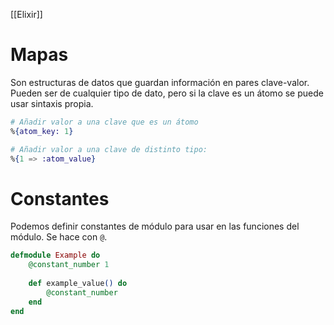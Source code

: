 [[Elixir]]

# Mapas
Son estructuras de datos que guardan información en pares clave-valor. Pueden ser de cualquier tipo de dato, pero si la clave es un átomo se puede usar sintaxis propia. 

```elixir
# Añadir valor a una clave que es un átomo
%{atom_key: 1}

# Añadir valor a una clave de distinto tipo:
%{1 => :atom_value}
```

# Constantes
Podemos definir constantes de módulo para usar en las funciones del módulo. Se hace con `@`.
```elixir
defmodule Example do
	@constant_number 1
	
	def example_value() do
		@constant_number 
	end
end
```